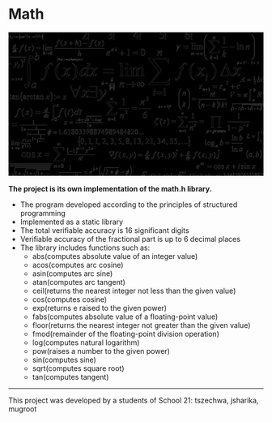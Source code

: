 # Math
![MATH](./images/math.webp)

**The project is its own implementation of the math.h library.**

* The program developed according to the principles of structured programming
* Implemented as a static library
* The total verifiable accuracy is 16 significant digits
* Verifiable accuracy of the fractional part is up to 6 decimal places
* The library includes functions such as:
  + abs(computes absolute value of an integer value)
  + acos(computes arc cosine)
  + asin(computes arc sine)
  + atan(computes arc tangent)
  + ceil(returns the nearest integer not less than the given value)
  + cos(computes cosine)
  + exp(returns e raised to the given power)
  + fabs(computes absolute value of a floating-point value)
  + floor(returns the nearest integer not greater than the given value)
  + fmod(remainder of the floating-point division operation)
  + log(computes natural logarithm)
  + pow(raises a number to the given power)
  + sin(computes sine)
  + sqrt(computes square root)
  + tan(computes tangent)

***

This project was developed by a students of School 21: tszechwa, jsharika, mugroot
